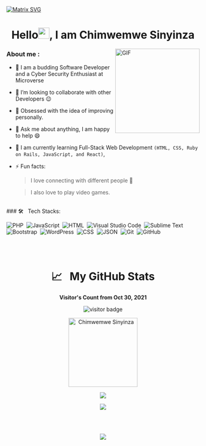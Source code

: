 [![Matrix SVG](https://raw.githubusercontent.com/rodrigograca31/rodrigograca31/master/matrix.svg)](https://www.youtube.com/watch?v=SDkAGkd4NLc) 
<h1 align="center"> Hello<img src="https://github.com/TheDudeThatCode/TheDudeThatCode/blob/master/Assets/Hi.gif" width="29px">, I am Chimwemwe Sinyinza</h1>


<img align="right" height="220px" alt="GIF" src="https://i.pinimg.com/originals/e4/26/70/e426702edf874b181aced1e2fa5c6cde.gif" />

### About me :
- 🌱 I am a budding Software Developer and a Cyber Security Enthusiast at Microverse
- 👯 I’m looking to collaborate with other Developers :wink:
- 🥅 Obsessed with the idea of improving personally.
- 💬 Ask me about anything, I am happy to help :smile:
- 🧗 I am currently learning Full-Stack Web Development
    ```(HTML, CSS, Ruby on Rails, JavaScript, and React)```,
- ⚡ Fun facts: 
    > I love connecting with different people :raised_hands:

    > I also love to play video games.

<br>
### 🛠 &nbsp; Tech Stacks:
<br>

![PHP](https://img.shields.io/badge/-PHP-05122A?style=flat&logo=php&logoColor=777BB4)&nbsp;
![JavaScript](https://img.shields.io/badge/-JavaScript-05122A?style=flat&logo=javascript)&nbsp;
![HTML](https://img.shields.io/badge/-HTML-05122A?style=flat&logo=HTML5)&nbsp;
![Visual Studio Code](https://img.shields.io/badge/-Visual%20Studio%20Code-05122A?style=flat&logo=visual-studio-code&logoColor=007ACC)&nbsp;
![Sublime Text](https://img.shields.io/badge/-Sublime%20Text-05122A?style=flat&logo=sublime-text&logoColor=FF9800)&nbsp;
![Bootstrap](https://img.shields.io/badge/-Bootstrap-05122A?style=flat&logo=bootstrap&logoColor=563D7C)&nbsp;
![WordPress](https://img.shields.io/badge/-Wordpress-05122A?style=flat&logo=wordpress&logoColor=563D7C)&nbsp;
![CSS](https://img.shields.io/badge/-CSS-05122A?style=flat&logo=CSS3&logoColor=1572B6)&nbsp;
![JSON](https://img.shields.io/badge/-JSON-05122A?style=flat&logo=json&logoColor=000000)&nbsp;
![Git](https://img.shields.io/badge/-Git-05122A?style=flat&logo=git)&nbsp;
![GitHub](https://img.shields.io/badge/-GitHub-05122A?style=flat&logo=github)&nbsp;

<br>
<br>

<h1 align="center">📈  &nbsp; My GitHub Stats</h1>

<p align="center"><b>Visitor's Count from Oct 30, 2021</b></p>
<p align="center"><img src="https://profile-counter.glitch.me/%7BChimwemwe-127001%7D/count.svg" src alt="visitor badge"/></p>

<p align="center">
<img height="180em" src="https://github-readme-stats.vercel.app/api/top-langs/?username=Chimwemwe-127001&hide=less,scss,hack&show_icons=true&theme=gotham&layout=compact&langs_count=8" alt="Chimwemwe Sinyinza" />
</p>

<p align="center" ><img src="https://github-readme-stats.vercel.app/api?username=Chimwemwe-127001&count_private=true&count_public=true&show_icons=true&theme=gotham&include_all_commits=true">
</p> 

<p align="center" ><img src="https://github-readme-streak-stats.herokuapp.com?user=Chimwemwe-127001&theme=gotham"></p>
<br>
<p align="center">
  <br>
    <img src="https://activity-graph.herokuapp.com/graph?username=Chimwemwe-127001&theme=gotham&area=true">
</p>
